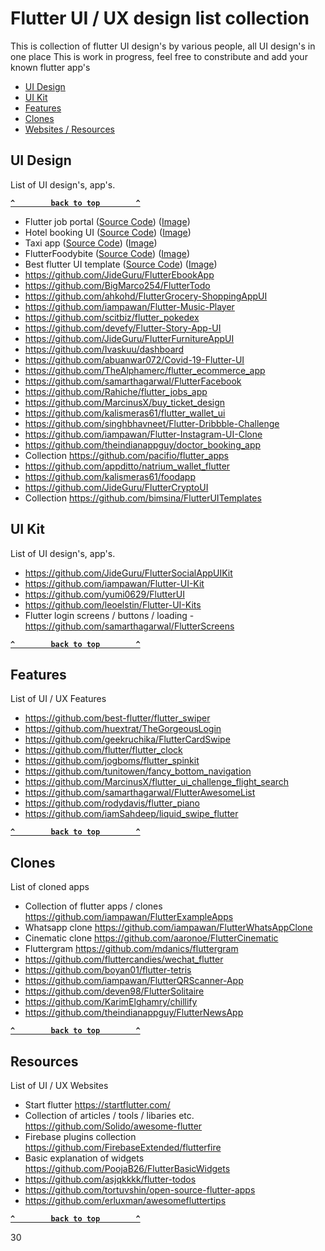 # Flutter UI / UX design list collection
This is collection of flutter UI design's by various people, all UI design's in one place
This is work in progress, feel free to constribute and add your known flutter app's

- [UI Design](#ui-design)
- [UI Kit](#ui-kit)
- [Features](#features)
- [Clones](#clones)
- [Websites / Resources](#resources)

## UI Design
List of UI design's, app's.

**[`^        back to top        ^`](#)**

- Flutter job portal ([Source Code](https://github.com/cybdom/flutter-job-portal)) ([Image](https://github.com/cybdom/flutter-job-portal/raw/master/screenshot1.png)) 
- Hotel booking UI ([Source Code](https://github.com/cybdom/hotel_booking_ui)) ([Image](https://github.com/cybdom/hotel_booking_ui/raw/master/screenshot1.png)) 
- Taxi app ([Source Code](https://github.com/OpenConsultingGroup/Taxi-App)) ([Image](https://camo.githubusercontent.com/95c623b4e1f234654ea175fc98726f4a7bea3018/68747470733a2f2f666972656261736573746f726167652e676f6f676c65617069732e636f6d2f76302f622f736d6172742d6f7264722e61707073706f742e636f6d2f6f2f657a6769662e636f6d2d726573697a652e6769663f616c743d6d6564696126746f6b656e3d33643961303130622d626135322d343034352d613234652d636233303738653261326631)) 
- FlutterFoodybite ([Source Code](https://github.com/JideGuru/FlutterFoodybite)) ([Image](https://github.com/JideGuru/FlutterFoodybite/raw/master/ss/2.png)) 
- Best flutter UI template ([Source Code](https://github.com/mitesh77/Best-Flutter-UI-Templates)) ([Image](https://github.com/mitesh77/Best-Flutter-UI-Templates/raw/master/best_flutter_ui_templates/assets/hotel/hotel_booking.png)) 
- https://github.com/JideGuru/FlutterEbookApp
- https://github.com/BigMarco254/FlutterTodo
- https://github.com/ahkohd/FlutterGrocery-ShoppingAppUI
- https://github.com/iampawan/Flutter-Music-Player
- https://github.com/scitbiz/flutter_pokedex
- https://github.com/devefy/Flutter-Story-App-UI
- https://github.com/JideGuru/FlutterFurnitureAppUI
- https://github.com/Ivaskuu/dashboard
- https://github.com/abuanwar072/Covid-19-Flutter-UI
- https://github.com/TheAlphamerc/flutter_ecommerce_app
- https://github.com/samarthagarwal/FlutterFacebook
- https://github.com/Rahiche/flutter_jobs_app
- https://github.com/MarcinusX/buy_ticket_design
- https://github.com/kalismeras61/flutter_wallet_ui
- https://github.com/singhbhavneet/Flutter-Dribbble-Challenge
- https://github.com/iampawan/Flutter-Instagram-UI-Clone
- https://github.com/theindianappguy/doctor_booking_app
- Collection https://github.com/pacifio/flutter_apps
- https://github.com/appditto/natrium_wallet_flutter
- https://github.com/kalismeras61/foodapp
- https://github.com/JideGuru/FlutterCryptoUI
- Collection https://github.com/bimsina/FlutterUITemplates

## UI Kit
List of UI design's, app's.

- https://github.com/JideGuru/FlutterSocialAppUIKit
- https://github.com/iampawan/Flutter-UI-Kit
- https://github.com/yumi0629/FlutterUI
- https://github.com/leoelstin/Flutter-UI-Kits
- Flutter login screens / buttons / loading - https://github.com/samarthagarwal/FlutterScreens

**[`^        back to top        ^`](#)**


## Features
List of UI / UX Features

- https://github.com/best-flutter/flutter_swiper
- https://github.com/huextrat/TheGorgeousLogin
- https://github.com/geekruchika/FlutterCardSwipe
- https://github.com/flutter/flutter_clock
- https://github.com/jogboms/flutter_spinkit
- https://github.com/tunitowen/fancy_bottom_navigation
- https://github.com/MarcinusX/flutter_ui_challenge_flight_search
- https://github.com/samarthagarwal/FlutterAwesomeList
- https://github.com/rodydavis/flutter_piano
- https://github.com/iamSahdeep/liquid_swipe_flutter

**[`^        back to top        ^`](#)**

## Clones
List of cloned apps

- Collection of flutter apps / clones https://github.com/iampawan/FlutterExampleApps
- Whatsapp clone https://github.com/iampawan/FlutterWhatsAppClone
- Cinematic clone https://github.com/aaronoe/FlutterCinematic
- Fluttergram https://github.com/mdanics/fluttergram
- https://github.com/fluttercandies/wechat_flutter
- https://github.com/boyan01/flutter-tetris
- https://github.com/iampawan/FlutterQRScanner-App
- https://github.com/deven98/FlutterSolitaire
- https://github.com/KarimElghamry/chillify
- https://github.com/theindianappguy/FlutterNewsApp

**[`^        back to top        ^`](#)**

## Resources
List of UI / UX Websites

- Start flutter https://startflutter.com/
- Collection of articles / tools / libaries etc. https://github.com/Solido/awesome-flutter
- Firebase plugins collection https://github.com/FirebaseExtended/flutterfire
- Basic explanation of widgets https://github.com/PoojaB26/FlutterBasicWidgets
- https://github.com/asjqkkkk/flutter-todos
- https://github.com/tortuvshin/open-source-flutter-apps
- https://github.com/erluxman/awesomefluttertips

**[`^        back to top        ^`](#)**

30
